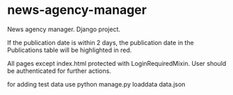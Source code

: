 # news-agency-manager
News agency manager. Django project.

If the publication date is within 2 days, the publication date in the 
Publications table will be highlighted in red.

All pages except index.html protected with LoginRequiredMixin. User should be authenticated for 
further actions.

for adding test data use python manage.py loaddata data.json